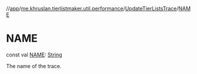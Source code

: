 //[app](../../../index.md)/[me.khruslan.tierlistmaker.util.performance](../index.md)/[UpdateTierListsTrace](index.md)/[NAME](-n-a-m-e.md)

# NAME

const val [NAME](-n-a-m-e.md): [String](https://kotlinlang.org/api/latest/jvm/stdlib/kotlin/-string/index.html)

The name of the trace.

